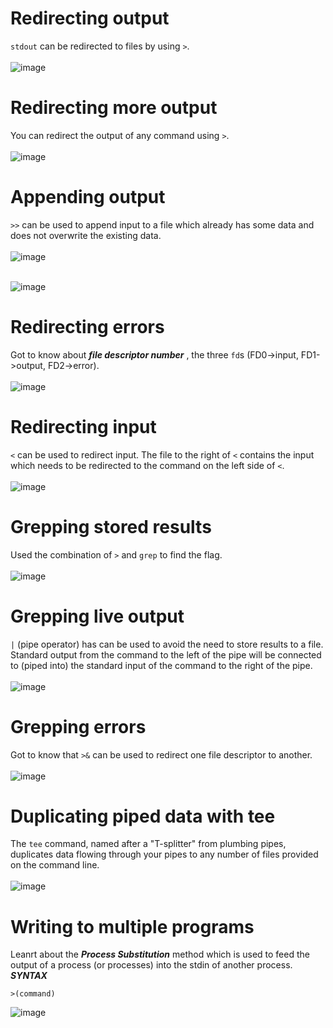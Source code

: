 # Redirecting output
`stdout` can be redirected to files by using `>`.<br><br>
![image](https://github.com/user-attachments/assets/c370ca94-7bac-417c-ad6e-cafcc8ddb733)

# Redirecting more output
You can redirect the output of any command using `>`.<br><br>
![image](https://github.com/user-attachments/assets/5d4ffc9a-f4a3-47e0-8f8c-8dd8920e01a0)

# Appending output 
`>>` can be used to append input to a file which already has some data and does not overwrite the existing data.<br><br>
![image](https://github.com/user-attachments/assets/55873fea-af1a-4c81-ac09-dc5dd84b6796)<br><br>

![image](https://github.com/user-attachments/assets/00931749-44bf-4bd1-94de-a93c23d25969)

# Redirecting errors
Got to know about ***file descriptor number*** , the three `fd`s (FD0->input, FD1->output, FD2->error).<br><br>
![image](https://github.com/user-attachments/assets/9dedc48b-5ad7-48a7-a90a-90ead51522be)

# Redirecting input
`<` can be used to redirect input. The file to the right of `<` contains the input which needs to be redirected to the command on the left side of `<`.<br><br>
![image](https://github.com/user-attachments/assets/afde4f8a-9c68-46a3-bf19-2f02bdd87c57)

# Grepping stored results
Used the combination of `>` and `grep` to find the flag.<br><br>
![image](https://github.com/user-attachments/assets/170cd623-b17f-4cd6-8ec1-13d462220877)

# Grepping live output
`|` (pipe operator) has can be used to avoid the need to store results to a file. Standard output from the command to the left of the pipe will be connected to (piped into) the standard input of the command to the right of the pipe.<br><br>
![image](https://github.com/user-attachments/assets/f8edaa39-bd04-4740-a684-245b96a0d80a)

# Grepping errors
Got to know that `>&` can be used to redirect one file descriptor to another. <br><br>
![image](https://github.com/user-attachments/assets/f2f5004d-ed50-4528-943c-bf3dbc063221)

# Duplicating piped data with tee
The `tee` command, named after a "T-splitter" from plumbing pipes, duplicates data flowing through your pipes to any number of files provided on the command line.<br><br>
![image](https://github.com/user-attachments/assets/77d57738-1115-4c51-8307-adcc3b3aa00f)

# Writing to multiple programs
Leanrt about the ***Process Substitution*** method which is used to  feed the output of a process (or processes) into the stdin of another process.<br>
***SYNTAX***
```
>(command)
```
![image](https://github.com/user-attachments/assets/4ead0460-72a1-4f68-a9db-9c6b571d4380)

